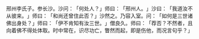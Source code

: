 邢州李氏子。参长沙。沙问：​「何处人？​」师曰：​「邢州人。​」沙曰：​「我道汝不从彼来。​」师曰：​「和尚还曾住此否？​」沙然之。乃容入室。问：​「如何是三世诸佛出身处？​」师曰：​「伊不肯知有汝三世。​」僧良久。师曰：​「荐否？不然者，且向着佛不得处体取。时中常在，识尽功亡，瞥然而起，即是伤他，而况言句乎？​」